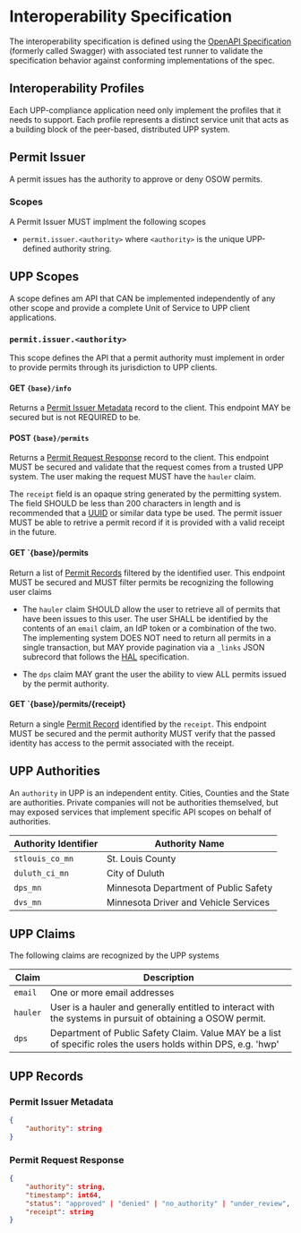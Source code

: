 # Interoperability Specification

The interoperability specification is defined using the [OpenAPI Specification](https://swagger.io/specification/) (formerly called Swagger) with associated test runner to validate the specification behavior against conforming implementations of the spec.

## Interoperability Profiles

Each UPP-compliance application need only implement the profiles that it needs to support.  Each profile represents a distinct service unit that acts as a building block of the peer-based, distributed UPP system.

## Permit Issuer

A permit issues has the authority to approve or deny OSOW permits.

### Scopes

A Permit Issuer MUST implment the following scopes

* `permit.issuer.<authority>` where `<authority>` is the unique UPP-defined authority string.

## UPP Scopes

A scope defines am API that CAN be implemented independently of any other scope and provide a complete Unit of Service to UPP client applications.

### `permit.issuer.<authority>`

This scope defines the API that a permit authority must implement in order to provide permits through its jurisdiction to UPP clients.

#### GET `{base}/info`

Returns a [Permit Issuer Metadata](#Permit-Issuer-Metadata) record to the client.  This endpoint MAY be secured but is not REQUIRED to be.

#### POST `{base}/permits`

Returns a [Permit Request Response](#Permit-Issuer-Metadata) record to the client. This endpoint MUST be secured and validate that the request comes from a trusted UPP system. The user making the request MUST have the `hauler` claim.

The `receipt` field is an opaque string generated by the permitting system.  The field SHOULD be less than 200 characters in length and is recommended that a [UUID](https://en.wikipedia.org/wiki/Universally_unique_identifier) or similar data type be used. The permit issuer MUST be able to retrive a permit record if it is provided with a valid receipt in the future.

#### GET `{base}/permits

Return a list of [Permit Records](#Permit-Record) filtered by the identified user. This endpoint MUST be secured and MUST filter permits be recognizing the following user claims

* The `hauler` claim SHOULD allow the user to retrieve all of permits that have been issues to this user.  The user SHALL be identified by the contents of an `email` claim, an IdP token or a combination of the two. The implementing system DOES NOT need to return all permits in a single transaction, but MAY provide pagination via a `_links` JSON subrecord that follows the [HAL](http://stateless.co/hal_specification.html) specification.

* The `dps` claim MAY grant the user the ability to view ALL permits issued by the permit authority.

#### GET `{base}/permits/{receipt}

Return a single [Permit Record](#Permit-Record) identified by the `receipt`. This endpoint MUST be secured and the permit authority MUST verify that the passed identity has access to the permit associated with the receipt.

## UPP Authorities

An `authority` in UPP is an independent entity.  Cities, Counties and the State are authorities.  Private companies will not be authorities themselved, but may exposed services that implement specific API scopes on behalf of authorities.

| Authority Identifier | Authority Name |
| - | - |
| `stlouis_co_mn` | St. Louis County |
| `duluth_ci_mn` | City of Duluth |
| `dps_mn` | Minnesota Department of Public Safety |
| `dvs_mn` | Minnesota Driver and Vehicle Services |

## UPP Claims

The following claims are recognized by the UPP systems

| Claim | Description |
| - | - |
| `email` | One or more email addresses
| `hauler` | User is a hauler and generally entitled to interact with the systems in pursuit of obtaining a OSOW permit.
| `dps` | Department of Public Safety Claim.  Value MAY be a list of specific roles the users holds within DPS, e.g. 'hwp'

## UPP Records

### Permit Issuer Metadata

```JSON
{
    "authority": string    
}
```

### Permit Request Response

```JSON
{
    "authority": string,
    "timestamp": int64,
    "status": "approved" | "denied" | "no_authority" | "under_review",
    "receipt": string
}
